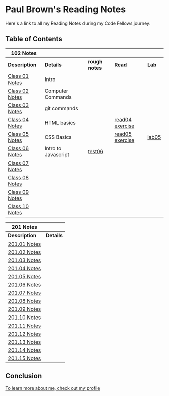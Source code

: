 # Paul Brown's Reading Notes

Here's a link to all my Reading Notes during my Code Fellows journey:


## Table of Contents


| 102 Notes      |           |           | |  |
| --------- | --------- | --------- | --------- | --------- |
| **Description**                         | **Details** | **rough notes** | **Read** | **Lab** |
| [Class 01 Notes](102/class-01.md)     | Intro                 | | | |
| [Class 02 Notes](102/class-02.md)     | Computer Commands     | | | |
| [Class 03 Notes](102/class-03.md)     | git commands| | | |
| [Class 04 Notes](102/class-04.md)       | HTML basics| | [read04 exercise](102/class-04-answers.html)| |
| [Class 05 Notes](102/class-05.md)       | CSS Basics| | [read05 exercise](102/class-05-answer.html)| [lab05](https://0xquasark.github.io/102-class04/)|
| [Class 06 Notes](102/class-06.md)       | Intro to Javascript| [test06](<102/rought notes/test06.html>)| |  | |
| [Class 07 Notes](102/class-07.md)       | | | | | |
| [Class 08 Notes](102/class-08.md)       | | | | | |
| [Class 09 Notes](102/class-09.md)       | | | | |  |
| [Class 10 Notes](102/class-10.md)       | | | | | |



| 201 Notes      |           |
| --------- | --------- |
| **Description**                          | **Details** |
| [201.01 Notes](201/201-class01.md)       |   |
| [201.02 Notes](201/201-class02.md)       |   |
| [201.03 Notes](201/201-class03.md)       |   |
| [201.04 Notes](201/201-class04.md)       |   |
| [201.05 Notes](201/201-class05.md)       |   |
| [201.06 Notes](201/201-class06.md)       |   |
| [201.07 Notes](201/201-class07.md)       |   |
| [201.08 Notes](201/201-class08.md)       |   |
| [201.09 Notes](201/201-class09.md)       |   |
| [201.10 Notes](201/201-class10.md)       |   |
| [201.11 Notes](201/201-class11.md)       |   |
| [201.12 Notes](201/201-class12.md)       |   |
| [201.13 Notes](201/201-class13.md)       |   |
| [201.14 Notes](201/201-class14.md)       |   |
| [201.15 Notes](201/201-class15.md)       |   |



## Conclusion

[To learn more about me, check out my profile](https://github.com/0xQuasark)
